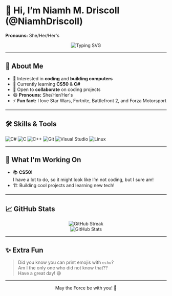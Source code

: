 # 👋 Hi, I’m Niamh M. Driscoll (@NiamhDriscoll)
**Pronouns:** She/Her/Her's

<p align="center">
  <img src="https://readme-typing-svg.demolab.com?font=Fira+Code&size=26&pause=1000&center=true&vCenter=true&width=435&lines=Hello+there!;+Welcome+to+my+profile!;Independent+Developer+%F0%9F%92%BB;CS50+Student+%F0%9F%93%9A;Coding+Enthusiast+%F0%9F%92%BB;Star+Wars+Fan+%F0%9F%A4%97" alt="Typing SVG">
</p>

---

## 💫 About Me
- 👀 Interested in **coding** and **building computers**
- 🌱 Currently learning **CS50** & **C#**
- 💞️ Open to **collaborate** on coding projects
- 😄 **Pronouns:** She/Her/Her's
- ⚡ **Fun fact:** I love Star Wars, Fortnite, Battlefront 2, and Forza Motorsport

---

## 🛠️ Skills & Tools
![C#](https://img.shields.io/badge/C%23-239120?style=for-the-badge&logo=c-sharp&logoColor=white)
![C](https://img.shields.io/badge/C-00599C?style=for-the-badge&logo=c&logoColor=white)
![C++](https://img.shields.io/badge/C%2B%2B-00599C?style=for-the-badge&logo=c%2B%2B&logoColor=white)
![Git](https://img.shields.io/badge/Git-F05032?style=for-the-badge&logo=git&logoColor=white)
![Visual Studio](https://img.shields.io/badge/Visual%20Studio-5C2D91?style=for-the-badge&logo=visual-studio&logoColor=white)
![Linux](https://img.shields.io/badge/Linux-FCC624?style=for-the-badge&logo=linux&logoColor=black)


---

## 🚧 What I'm Working On
- 📚 **CS50!**  
  I have a lot to do, so it might look like I’m not coding, but I sure am!
- 🏗️ Building cool projects and learning new tech!

---

## 📈 GitHub Stats
<p align="center">
  <img src="https://github-readme-streak-stats.herokuapp.com/?user=NiamhDriscoll" alt="GitHub Streak" />
  <br>
  <img src="https://github-readme-stats.vercel.app/api?username=NiamhDriscoll&show_icons=true&theme=radical" alt="GitHub Stats" />
</p>

---

## ✨ Extra Fun
> Did you know you can print emojis with `echo`?  
> Am I the only one who did not know that??  
> Have a great day! 😄

---





<p align="center">May the Force be with you! 🚀</p>
